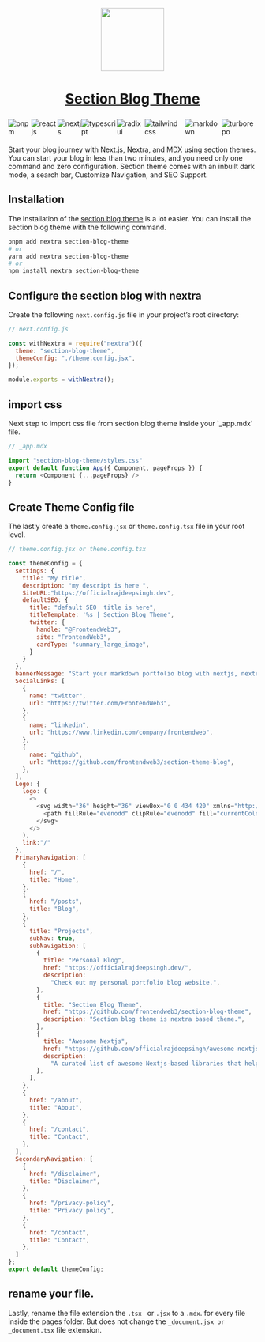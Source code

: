 <p align="center">
  <a href="https://section-blog-theme-docs.vercel.app">
    <picture>
      <source media="(prefers-color-scheme: dark)" srcset="https://cdn.jsdelivr.net/gh/frontendweb3/section-blog-theme/.github/logo-dark.png">
      <img src="https://cdn.jsdelivr.net/gh/frontendweb3/section-blog-theme/.github/logo-light.svg" height="128">
    </picture>
    <h1 align="center">Section Blog Theme</h1>
  </a>
</p>

<div style="display:flex; margin: 5px auto;">

  <img style="margin: 5px auto;" title="pnpm" alt="pnpm" src="https://img.shields.io/badge/pnpm-%234a4a4a.svg?style=for-the-badge&logo=pnpm&logoColor=f69220" />
  <img style="margin: 5px auto;" title="reactjs" alt="reactjs"  src="https://img.shields.io/badge/react-%2320232a.svg?style=for-the-badge&logo=react&logoColor=%2361DAFB"/>
  <img style="margin: 5px auto;" title="nextjs" alt="nextjs"  src="https://img.shields.io/badge/Next-black?style=for-the-badge&logo=next.js&logoColor=white"/>
  <img style="margin: 5px auto;" title="typescript" alt="typescript"  src="https://img.shields.io/badge/typescript-%23007ACC.svg?style=for-the-badge&logo=typescript&logoColor=white"/>
  <img style="margin: 5px auto;" title="radix ui" alt="radix ui"  src="https://img.shields.io/badge/radixui-%23DD0031.svg?style=for-the-badge&logo=radixui&logoColor=white"/>
  <img style="margin: 5px auto;" title="tailwind css" alt="tailwind css" src="https://img.shields.io/badge/tailwindcss-%2338B2AC.svg?style=for-the-badge&logo=tailwind-css&logoColor=white" />
  <img style="margin: 5px auto;" title="markdown" alt="markdown"  src="https://img.shields.io/badge/markdown-%23000000.svg?style=for-the-badge&logo=markdown&logoColor=white"/>
  <img style="margin: 5px auto;" title="turborepo" alt="turborepo" src="https://img.shields.io/badge/turborepo-000204?style=for-the-badge&logo=turborepo&logoColor=white">
  
</div>

<div style="margin-top: 10px auto;width:100%;"></div>

Start your blog journey with Next.js, Nextra, and MDX using section themes. You can start your blog in less than two minutes, and you need only one command and zero configuration. Section theme comes with an inbuilt dark mode, a search bar, Customize Navigation, and SEO Support.

<div style="margin: 5px auto;width:100%;"></div>

## Installation

The Installation of the [section blog theme](https://www.npmjs.com/package/section-blog-theme) is a lot easier. You can install the section blog theme with the following command.

```bash
pnpm add nextra section-blog-theme
# or
yarn add nextra section-blog-theme
# or
npm install nextra section-blog-theme
```

## Configure the section blog with nextra

Create the following `next.config.js` file in your project’s root directory:

```javascript
// next.config.js

const withNextra = require("nextra")({
  theme: "section-blog-theme",
  themeConfig: "./theme.config.jsx",
});

module.exports = withNextra();
```

## import css 

Next step to import css file from section blog theme inside your `_app.mdx' file.

```javascript
// _app.mdx

import "section-blog-theme/styles.css"
export default function App({ Component, pageProps }) {
  return <Component {...pageProps} />
}
```

## Create Theme Config file

The lastly create a `theme.config.jsx` or `theme.config.tsx` file in your root level.

```javascript
// theme.config.jsx or theme.config.tsx

const themeConfig = {
  settings: {
    title: "My title",
    description: "my descript is here ",
    SiteURL:"https://officialrajdeepsingh.dev",
    defaultSEO: {
      title: "default SEO  title is here",
      titleTemplate: '%s | Section Blog Theme',
      twitter: {
        handle: "@FrontendWeb3",
        site: "FrontendWeb3",
        cardType: "summary_large_image",
      }
    }
  },
  bannerMessage: "Start your markdown portfolio blog with nextjs, nextra, tailwind CSS, and Shadcn UI using <a style='margin: 0px 4px;text-decoration:underline;' target='_blank' href='https://www.npmjs.com/package/section-blog-theme'>  the section blog theme. </a>",
  SocialLinks: [
    {
      name: "twitter",
      url: "https://twitter.com/FrontendWeb3",
    },
    {
      name: "linkedin",
      url: "https://www.linkedin.com/company/frontendweb",
    },
    {
      name: "github",
      url: "https://github.com/frontendweb3/section-theme-blog",
    },
  ],
  Logo: {
    logo: (
      <>
        <svg width="36" height="36" viewBox="0 0 434 420" xmlns="http://www.w3.org/2000/svg">
          <path fillRule="evenodd" clipRule="evenodd" fill="currentColor" d="M226.569 66.5458C222.348 59.1514 211.686 59.1514 207.464 66.5458L63.4636 318.753C59.2767 326.086 64.5719 335.207 73.0163 335.207H361.018C369.462 335.207 374.757 326.086 370.57 318.753L226.569 66.5458ZM217.017 270.333C235.355 270.333 250.221 256.557 250.221 239.563C250.221 222.57 235.355 208.793 217.017 208.793C198.679 208.793 183.813 222.57 183.813 239.563C183.813 256.557 198.679 270.333 217.017 270.333Z"  />
        </svg>
      </>
    ),
    link:"/"
  },
  PrimaryNavigation: [
    {
      href: "/",
      title: "Home",
    },
    {
      href: "/posts",
      title: "Blog",
    },
    {
      title: "Projects",
      subNav: true,
      subNavigation: [
        {
          title: "Personal Blog",
          href: "https://officialrajdeepsingh.dev/",
          description:
            "Check out my personal portfolio blog website.",
        },
        {
          title: "Section Blog Theme",
          href: "https://github.com/frontendweb3/section-blog-theme",
          description: "Section blog theme is nextra based theme.",
        },
        {
          title: "Awesome Nextjs",
          href: "https://github.com/officialrajdeepsingh/awesome-nextjs",
          description:
            "A curated list of awesome Nextjs-based libraries that help build small and large-scale applications with next.js.",
        },
      ],
    },
    {
      href: "/about",
      title: "About",
    },
    {
      href: "/contact",
      title: "Contact",
    },
  ],
  SecondaryNavigation: [
    {
      href: "/disclaimer",
      title: "Disclaimer",
    },
    {
      href: "/privacy-policy",
      title: "Privacy policy",
    },
    {
      href: "/contact",
      title: "Contact",
    },
  ]
};
export default themeConfig;
```

## rename your file.
Lastly, rename the file extension the `.tsx ` or `.jsx` to a `.mdx`. for every file inside the pages folder. But does not change the `_document.jsx or _document.tsx` file extension.